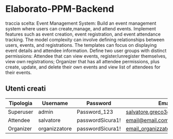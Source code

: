 # Elaborato-PPM-Backend
traccia scelta:
Event Management System: Build an event management system where users can create,manage, and attend events. Implement features such as event creation, event registration, and event attendance tracking. The model complexity can involve defining relationships between users, events, and registrations. The templates can focus on displaying event details and attendee information. Define two user groups with distinct permissions: Attendee that can view events, register/unregister themselves, view own registrations; Organizer that has all attendee permissions, plus create, update, and delete their own events and view list of attendees for their events.

## Utenti creati
| Tipologia | Username      | Password         | Email                         |
|-----------|---------------|------------------|-------------------------------|
| Superuser | admin         | Password_123     | salvatore.greco3@edu.unifi.it |
| Attendee  | salvatore     | passwordSicura1! | email@email.com               |
| Organizer | organizzatore | passwordSicura1! | email_organizzatore@email.com |
